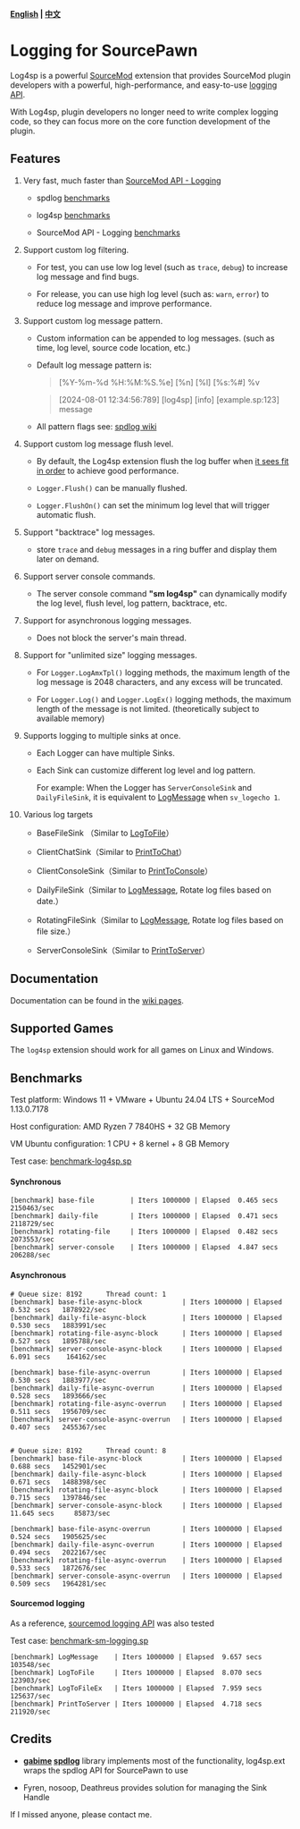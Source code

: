 **[English](./readme.md) | [中文](./readme-chi.md)**

# Logging for SourcePawn

Log4sp is a powerful [SourceMod](https://www.sourcemod.net/about.php) extension that provides SourceMod plugin developers with a powerful, high-performance, and easy-to-use [logging API](./sourcemod/scripting/include/).

With Log4sp, plugin developers no longer need to write complex logging code, so they can focus more on the core function development of the plugin.

## Features

1. Very fast, much faster than [SourceMod API - Logging](https://sm.alliedmods.net/new-api/logging)

   - spdlog [benchmarks](https://github.com/gabime/spdlog#benchmarks)

   - log4sp [benchmarks](https://github.com/F1F88/sm-ext-log4sp#benchmarks)

   - SourceMod API - Logging [benchmarks](https://github.com/F1F88/sm-ext-log4sp#sourcemod-logging)

2. Support custom log filtering.

   - For test, you can use low log level (such as `trace`, `debug`) to increase log message and find bugs.

   - For release, you can use high log level (such as: `warn`, `error`) to reduce log message and improve performance.

3. Support custom log message pattern.

   - Custom information can be appended to log messages. (such as time, log level, source code location, etc.)

   - Default log message pattern is:

      > [%Y-%m-%d %H:%M:%S.%e] [%n] [%l] [%s:%#] %v

      > [2024-08-01 12:34:56:789] [log4sp] [info] [example.sp:123] message

   - All pattern flags see: [spdlog wiki](https://github.com/gabime/spdlog/wiki/3.-Custom-formatting#pattern-flags)

4. Support custom log message flush level.

   - By default, the Log4sp extension flush the log buffer when [it sees fit in order](https://github.com/gabime/spdlog/wiki/7.-Flush-policy) to achieve good performance.

   - `Logger.Flush()` can be manually flushed.

   - `Logger.FlushOn()` can set the minimum log level that will trigger automatic flush.

5. Support "backtrace" log messages.

   - store `trace` and `debug` messages in a ring buffer and display them later on demand.

6. Support server console commands.

   - The server console command **"sm log4sp"** can dynamically modify the log level, flush level, log pattern, backtrace, etc.

7. Support for asynchronous logging messages.

   - Does not block the server's main thread.

8. Support for "unlimited size" logging messages.

   - For `Logger.LogAmxTpl()` logging methods, the maximum length of the log message is 2048 characters, and any excess will be truncated.

   - For `Logger.Log()` and `Logger.LogEx()` logging methods, the maximum length of the message is not limited. (theoretically subject to available memory)

9. Supports logging to multiple sinks at once.

   - Each Logger can have multiple Sinks.

   - Each Sink can customize different log level and log pattern.

      For example: When the Logger has `ServerConsoleSink` and `DailyFileSink`, it is equivalent to [LogMessage](https://sm.alliedmods.net/new-api/logging/LogMessage) when `sv_logecho 1`.

10. Various log targets

    - BaseFileSink （Similar to [LogToFile](https://sm.alliedmods.net/new-api/logging/LogToFile)）

    - ClientChatSink（Similar to [PrintToChat](https://sm.alliedmods.net/new-api/halflife/PrintToChat)）

    - ClientConsoleSink（Similar to [PrintToConsole](https://sm.alliedmods.net/new-api/console/PrintToConsole)）

    - DailyFileSink（Similar to [LogMessage](https://sm.alliedmods.net/new-api/logging/LogMessage), Rotate log files based on date.）

    - RotatingFileSink（Similar to [LogMessage](https://sm.alliedmods.net/new-api/logging/LogMessage), Rotate log files based on file size.）

    - ServerConsoleSink（Similar to [PrintToServer](https://sm.alliedmods.net/new-api/console/PrintToServer)）

## Documentation

Documentation can be found in the [wiki pages](https://github.com/F1F88/sm-ext-log4sp/wiki).

## Supported Games

The `log4sp` extension should work for all games on Linux and Windows.

## Benchmarks

Test platform: Windows 11 + VMware + Ubuntu 24.04 LTS + SourceMod 1.13.0.7178

Host configuration: AMD Ryzen 7 7840HS + 32 GB Memory

VM Ubuntu configuration: 1 CPU  + 8 kernel  + 8 GB Memory

Test case: [benchmark-log4sp.sp](./sourcemod/scripting/benchmark-ext.sp)

#### Synchronous

```
[benchmark] base-file         | Iters 1000000 | Elapsed  0.465 secs   2150463/sec
[benchmark] daily-file        | Iters 1000000 | Elapsed  0.471 secs   2118729/sec
[benchmark] rotating-file     | Iters 1000000 | Elapsed  0.482 secs   2073553/sec
[benchmark] server-console    | Iters 1000000 | Elapsed  4.847 secs    206288/sec
```

#### Asynchronous

```
# Queue size: 8192      Thread count: 1
[benchmark] base-file-async-block          | Iters 1000000 | Elapsed  0.532 secs   1878922/sec
[benchmark] daily-file-async-block         | Iters 1000000 | Elapsed  0.530 secs   1883991/sec
[benchmark] rotating-file-async-block      | Iters 1000000 | Elapsed  0.527 secs   1895788/sec
[benchmark] server-console-async-block     | Iters 1000000 | Elapsed  6.091 secs    164162/sec

[benchmark] base-file-async-overrun        | Iters 1000000 | Elapsed  0.530 secs   1883977/sec
[benchmark] daily-file-async-overrun       | Iters 1000000 | Elapsed  0.528 secs   1893666/sec
[benchmark] rotating-file-async-overrun    | Iters 1000000 | Elapsed  0.511 secs   1956709/sec
[benchmark] server-console-async-overrun   | Iters 1000000 | Elapsed  0.407 secs   2455367/sec


# Queue size: 8192      Thread count: 8
[benchmark] base-file-async-block          | Iters 1000000 | Elapsed  0.688 secs   1452901/sec
[benchmark] daily-file-async-block         | Iters 1000000 | Elapsed  0.671 secs   1488398/sec
[benchmark] rotating-file-async-block      | Iters 1000000 | Elapsed  0.715 secs   1397846/sec
[benchmark] server-console-async-block     | Iters 1000000 | Elapsed 11.645 secs     85873/sec

[benchmark] base-file-async-overrun        | Iters 1000000 | Elapsed  0.524 secs   1905625/sec
[benchmark] daily-file-async-overrun       | Iters 1000000 | Elapsed  0.494 secs   2022167/sec
[benchmark] rotating-file-async-overrun    | Iters 1000000 | Elapsed  0.533 secs   1872676/sec
[benchmark] server-console-async-overrun   | Iters 1000000 | Elapsed  0.509 secs   1964281/sec
```

#### Sourcemod logging

As a reference, [sourcemod logging API](https://sm.alliedmods.net/new-api/logging) was also tested

Test case: [benchmark-sm-logging.sp](./sourcemod/scripting/benchmark-sm-logging.sp)


```
[benchmark] LogMessage    | Iters 1000000 | Elapsed  9.657 secs    103548/sec
[benchmark] LogToFile     | Iters 1000000 | Elapsed  8.070 secs    123903/sec
[benchmark] LogToFileEx   | Iters 1000000 | Elapsed  7.959 secs    125637/sec
[benchmark] PrintToServer | Iters 1000000 | Elapsed  4.718 secs    211920/sec
```

## Credits

- **[gabime](https://github.com/gabime) [spdlog](https://github.com/gabime/spdlog)** library implements most of the functionality, log4sp.ext wraps the spdlog API for SourcePawn to use

- Fyren, nosoop, Deathreus provides solution for managing the Sink Handle

If I missed anyone, please contact me.

